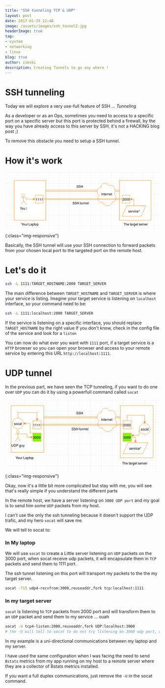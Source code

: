 ```yaml
---
title: "SSH tunneling TCP & UDP"
layout: post
date: 2017-01-25 22:48
image: /assets/images/ssh_tunnel2.jpg
headerImage: true
tag:
- system
- networking
- linux
blog: true
author: zimski
description: Creating Tunnels to go any where !
---
```


# SSH tunneling
Today we will explore a very use-full feature of SSH ... *Tunneling*

As a developer or as an Ops, sometimes you need to access to a specific
port on a specific server but this port is protected behind a firewall, by the way you have already access to this server by SSH, it's not a HACKING blog post ;)

To remove this obstacle you need to setup a SSH tunnel.

# How it's work
![TCP ssh tunneling](/assets/images/ssh_tunnel_1.png){:class="img-responsive"}

Basically, the SSH tunnel will use your SSH connection to forward packets from your chosen local port to the targeted port on the remote host.

# Let's do it
```sh
ssh -L 1111:TARGET_HOSTNAME:2000 TARGET_SERVER
```

The main difference between `TARGET_HOSTNAME` and `TARGET_SERVER` is where your service is listing.
Imagine your target service is listening on `localhost` interface, so your command need to be:

```sh
ssh -L 1111:localhost:2000 TARGET_SERVER
```

If the service is listening on a specific interface, you should replace `TARGET_HOSTNAME` by the right value
If you don't know, check in the config file of the service and look for a `listen`


You can now do what ever you want with `1111` port, if a target service is a `HTTP` browser so you can open your browser and access to your remote service by entering this URL `http://localhost:1111`.

# UDP tunnel
In the previous part, we have seen the TCP tunneling, if you want to do one over `UDP` you can do it by using a powerfull command called `socat`

![UDP ssh tunneling](/assets/images/ssh_tunnel_2.png){:class="img-responsive"}

Okay, now it's a little bit more complicated but stay with me, you will see that's really simple if you understand the different parts

In the remote host, we have a server listening on `3000 UDP port` and my goal is to send him some `UDP` packets from my host.

I can't use the only the ssh tunneling because it doesn't support the UDP trafic, and my hero `socat` will save me.

We will tell to socat to:

### In My laptop
We will use `socat` to create a Little server listening on `UDP` packets on the 3000 port, when socat receive udp packets, it will encapsulate them in `TCP` packets and send them to 1111 port.

The ssh tunnel listening on this port will transport my packets to the the my target server.

```sh
socat -T15 udp4-recvfrom:3000,reuseaddr,fork tcp:localhost:1111
```

### In my target server
`socat` is listening to `TCP` packets from 2000 port and will transform them to an `UDP` packet and send them to my service ... ouah

```sh
socat -U tcp4-listen:2000,reuseaddr,fork UDP:localhost:3000
# the -U will tell to socat to do not try listening on 3000 udp port, we have already our service listening to
```

In my example is a uni-directional communications between my laptop and my server.

I have used the same configuration when I was facing the need to send `Bstats` metrics from
my app running on my host to a remote server where they are a collector of Bstats metrics installed.

If you want a full duplex communications, just remove the `-U` in the socat command.
